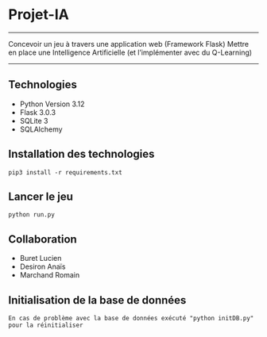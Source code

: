 # Projet-IA
***
Concevoir un jeu à travers une application web (Framework Flask)
Mettre en place une Intelligence Artificielle (et l’implémenter avec du Q-Learning)
***
## Technologies
- Python Version 3.12
- Flask 3.0.3
- SQLite 3
- SQLAlchemy
## Installation des technologies
```pip3 install -r requirements.txt```

## Lancer le jeu
```python run.py```

## Collaboration
- Buret Lucien
- Desiron Anaïs
- Marchand Romain

## Initialisation de la base de données
```En cas de problème avec la base de données exécuté "python initDB.py" pour la réinitialiser```
